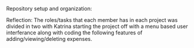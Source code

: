 Repository setup  and organization:

Reflection:
The roles/tasks that each member has in each project was divided in two with Katrina starting the project off with a menu based user interferance along with coding the following features of adding/viewing/deleting expenses.
